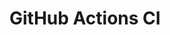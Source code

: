 # GitHub Actions CI

















































































































































































































































































































































































































































































































































































































































































































































































































































































































































































































































































































































































































































































































































































































































































































































































































































































































































































































































































































































































































































































































































































































































































































































































































































































































































































































































































































































































































































































